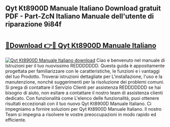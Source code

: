 ## Qyt Kt8900D Manuale Italiano Download gratuit PDF - Part-ZcN Italiano Manuale dell'utente di riparazione 9i84f

# <h2><a href="http://dfbgdq.blite.top/?on=Qyt+Kt8900D+Manuale+Italiano">🔗Download 👉🔴 Qyt Kt8900D Manuale Italiano</a></h2>

[![Qyt Kt8900D Manuale Italiano download](https://i.imgur.com/lujVjoI.png)](http://dfbgdq.blite.top/?on=Qyt+Kt8900D+Manuale+Italiano)
Ciao e benvenuto nel manuale di Istruzioni per il tuo nuovissimo REDDDDDDD. Questa guida è appositamente progettata per familiarizzare con le caratteristiche, le funzioni e i vantaggi del tuo Prodotto. Troverai istruzioni dettagliate per L'installazione, l'uso e la manutenzione, nonché suggerimenti per la risoluzione dei problemi comuni. Si prega di contattare il Servizio Clienti per assistenza REDDDDDDD se hai bisogno di aiuto, non esitare a contattare il nostro team di assistenza clienti dedicato. Con funzionalità come L'elenco delle funzionalità, puoi ottenere risultati eccezionali con il tuo nuovo Qyt Kt8900D Manuale Italiano. Ci impegniamo a fornire soluzioni per Qyt Kt8900D Manuale Italiano. Il nostro Team si impegna a risolvere le vostre preoccupazioni in modo rapido ed efficiente.
